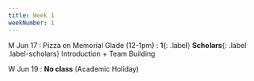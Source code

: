 ```yaml
---
title: Week 1
weekNumber: 1
---
```


M Jun 17
: Pizza on Memorial Glade (12-1pm)
: **1**{: .label} **Scholars**{: .label .label-scholars} Introduction + Team Building

W Jun 19
: **No class** (Academic Holiday)

